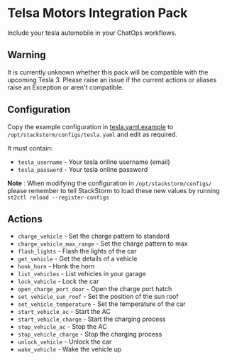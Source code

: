 # Telsa Motors Integration Pack

Include your tesla automobile in your ChatOps workflows.

## Warning

It is currently unknown whether this pack will be compatible with
the upcoming Tesla 3. Please raise an issue if the current actions
or aliases raise an Exception or aren't compatible.

## Configuration

Copy the example configuration in [tesla.yaml.example](./tesla.yaml.example)
to `/opt/stackstorm/configs/tesla.yaml` and edit as required.

It must contain:

* ``tesla_username`` - Your tesla online username (email)
* ``tesla_password`` - Your tesla online password

**Note** : When modifying the configuration in `/opt/stackstorm/configs/` please
           remember to tell StackStorm to load these new values by running
           `st2ctl reload --register-configs`

## Actions

* `charge_vehicle` - Set the charge pattern to standard
* `charge_vehicle_max_range` - Set the charge pattern to max
* `flash_lights` - Flash the lights of the car
* `get_vehicle` - Get the details of a vehicle
* `honk_horn` - Honk the horn
* `list_vehicles` - List vehicles in your garage
* `lock_vehicle` - Lock the car
* `open_charge_port_door` - Open the charge port hatch
* `set_vehicle_sun_roof` - Set the position of the sun roof
* `set_vehicle_temperature` - Set the temperature of the car
* `start_vehicle_ac` - Start the AC
* `start_vehicle_charge` - Start the charging process
* `stop_vehicle_ac` - Stop the AC
* `stop_vehicle_charge` - Stop the charging process
* `unlock_vehicle` - Unlock the car
* `wake_vehicle` - Wake the vehicle up
